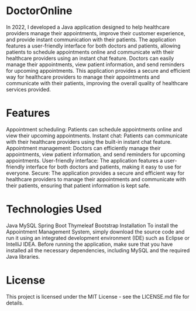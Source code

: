 # DoctorOnline
In 2022, I developed a Java application designed to help healthcare providers manage their appointments, improve their customer experience, and provide instant communication with their patients. The application features a user-friendly interface for both doctors and patients, allowing patients to schedule appointments online and communicate with their healthcare providers using an instant chat feature. Doctors can easily manage their appointments, view patient information, and send reminders for upcoming appointments. This application provides a secure and efficient way for healthcare providers to manage their appointments and communicate with their patients, improving the overall quality of healthcare services provided.

# Features
Appointment scheduling: Patients can schedule appointments online and view their upcoming appointments.
Instant chat: Patients can communicate with their healthcare providers using the built-in instant chat feature.
Appointment management: Doctors can efficiently manage their appointments, view patient information, and send reminders for upcoming appointments.
User-friendly interface: The application features a user-friendly interface for both doctors and patients, making it easy to use for everyone.
Secure: The application provides a secure and efficient way for healthcare providers to manage their appointments and communicate with their patients, ensuring that patient information is kept safe.

# Technologies Used
Java
MySQL
Spring Boot
Thymeleaf
Bootstrap
Installation
To install the Appointment Management System, simply download the source code and run it using an integrated development environment (IDE) such as Eclipse or IntelliJ IDEA. Before running the application, make sure that you have installed all the necessary dependencies, including MySQL and the required Java libraries.

# License
This project is licensed under the MIT License - see the LICENSE.md file for details.
